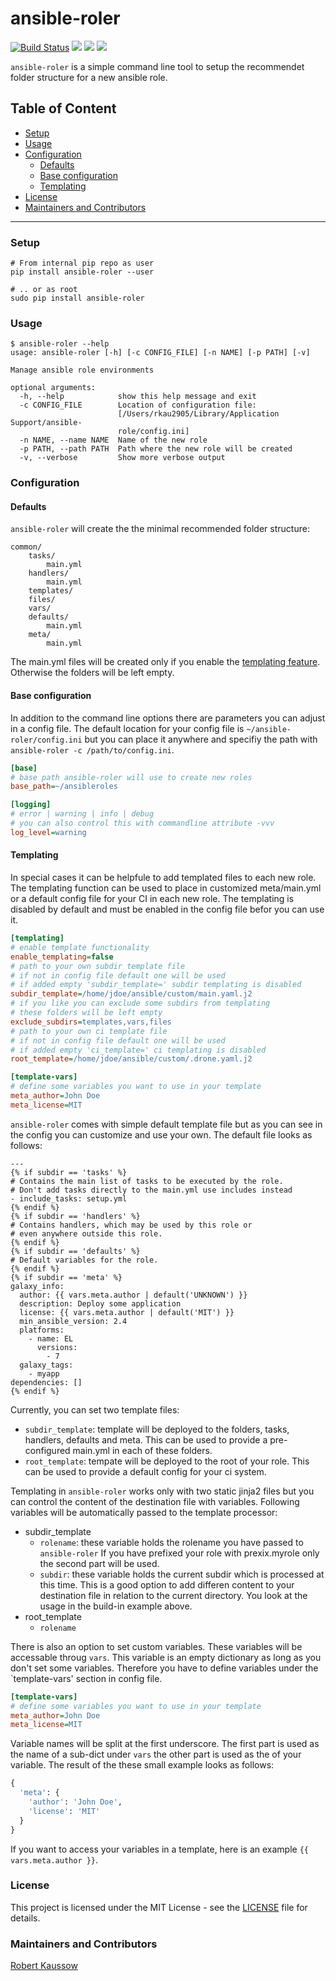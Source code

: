 # ansible-roler

[![Build Status](https://cloud.drone.io/api/badges/xoxys/ansible-roler/status.svg)](https://cloud.drone.io/xoxys/ansible-roler)
[![](https://img.shields.io/pypi/pyversions/ansible-roler.svg)](https://pypi.org/project/ansible-roler/)
[![](https://img.shields.io/pypi/status/ansible-roler.svg)](https://pypi.org/project/ansible-roler/)
[![](https://img.shields.io/pypi/v/ansible-roler.svg)](https://pypi.org/project/ansible-roler/)

`ansible-roler` is a simple command line tool to setup the recommendet folder structure for a new ansible role.

## Table of Content

- [Setup](#setup)
- [Usage](#usage)
- [Configuration](#configuration)
  - [Defaults](#defaults)
  - [Base configuration](#base-configuration)
  - [Templating](#templating)
- [License](#license)
- [Maintainers and Contributors](#maintainers-and-contributors)

---

### Setup

```Shell
# From internal pip repo as user
pip install ansible-roler --user

# .. or as root
sudo pip install ansible-roler
```

### Usage

```Shell
$ ansible-roler --help
usage: ansible-roler [-h] [-c CONFIG_FILE] [-n NAME] [-p PATH] [-v]

Manage ansible role environments

optional arguments:
  -h, --help            show this help message and exit
  -c CONFIG_FILE        Location of configuration file:
                        [/Users/rkau2905/Library/Application Support/ansible-
                        role/config.ini]
  -n NAME, --name NAME  Name of the new role
  -p PATH, --path PATH  Path where the new role will be created
  -v, --verbose         Show more verbose output
```

### Configuration

#### Defaults

`ansible-roler` will create the the minimal recommended folder structure:

```Text
common/
    tasks/
        main.yml
    handlers/
        main.yml
    templates/
    files/
    vars/
    defaults/
        main.yml
    meta/
        main.yml
```

The main.yml files will be created only if you enable the [templating feature](#templating). Otherwise
the folders will be left empty.

#### Base configuration

In addition to the command line options there are parameters you can adjust in a config file. The default location
for your config file is `~/ansible-roler/config.ini` but you can place it anywhere and
specifiy the path with `ansible-roler -c /path/to/config.ini`.

```INI
[base]
# base path ansible-roler will use to create new roles
base_path=~/ansibleroles

[logging]
# error | warning | info | debug
# you can also control this with commandline attribute -vvv
log_level=warning
```

#### Templating

In special cases it can be helpfule to add templated files to each new role. The templating function
can be used to place in customized meta/main.yml or a default config file for your CI in each new role.
The templating is disabled by default and must be enabled in the config file befor you can use it.

```INI
[templating]
# enable template functionality
enable_templating=false
# path to your own subdir template file
# if not in config file default one will be used
# if added empty 'subdir_template=' subdir templating is disabled
subdir_template=/home/jdoe/ansible/custom/main.yaml.j2
# if you like you can exclude some subdirs from templating
# these folders will be left empty
exclude_subdirs=templates,vars,files
# path to your own ci template file
# if not in config file default one will be used
# if added empty 'ci_template=' ci templating is disabled
root_template=/home/jdoe/ansible/custom/.drone.yaml.j2

[template-vars]
# define some variables you want to use in your template
meta_author=John Doe
meta_license=MIT
```

`ansible-roler` comes with simple default template file but as you can see in the config you can
customize and use your own. The default file looks as follows:

```HTML+Django
---
{% if subdir == 'tasks' %}
# Contains the main list of tasks to be executed by the role.
# Don't add tasks directly to the main.yml use includes instead
- include_tasks: setup.yml
{% endif %}
{% if subdir == 'handlers' %}
# Contains handlers, which may be used by this role or
# even anywhere outside this role.
{% endif %}
{% if subdir == 'defaults' %}
# Default variables for the role.
{% endif %}
{% if subdir == 'meta' %}
galaxy_info:
  author: {{ vars.meta.author | default('UNKNOWN') }}
  description: Deploy some application
  license: {{ vars.meta.author | default('MIT') }}
  min_ansible_version: 2.4
  platforms:
    - name: EL
      versions:
        - 7
  galaxy_tags:
    - myapp
dependencies: []
{% endif %}
```

Currently, you can set two template files:

- `subdir_template`: template will be deployed to the folders, tasks, handlers, defaults and meta.
  This can be used to provide a pre-configured main.yml in each of these folders.
- `root_template`: tempate will be deployed to the root of your role.
  This can be used to provide a default config for your ci system.

Templating in `ansible-roler` works only with two static jinja2 files but you can control the content
of the destination file with variables. Following variables will be automatically passed to the template
processor:

- subdir_template
  - `rolename`: these variable holds the rolename you have passed to `ansible-roler`
    If you have prefixed your role with prexix.myrole only the second part will be used.
  - `subdir`: these variable holds the current subdir which is processed at this time.
    This is a good option to add differen content to your destination file in relation to
    the current directory. You look at the usage in the build-in example above.
- root_template
  - `rolename`

There is also an option to set custom variables. These variables will be accessable throug `vars`.
This variable is an empty dictionary as long as you don't set some variables. Therefore you have to
define variables under the `template-vars' section in config file.

```INI
[template-vars]
# define some variables you want to use in your template
meta_author=John Doe
meta_license=MIT
```

Variable names will be split at the first underscore. The first part is used as the name
of a sub-dict under `vars` the other part is used as the of your variable. The result of the
these small example looks as follows:

```Python
{
  'meta': {
    'author': 'John Doe',
    'license': 'MIT'
  }
}
```

If you want to access your variables in a template, here is an example `{{ vars.meta.author }}`.

### License

This project is licensed under the MIT License - see the [LICENSE](LICENSE) file for details.

### Maintainers and Contributors

[Robert Kaussow](https://github.com/xoxys)
